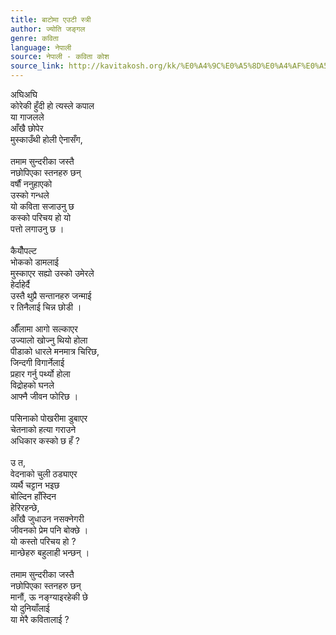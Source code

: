 ```yaml
---
title: बाटोमा एउटी स्त्री
author: ज्योति जङ्गल
genre: कविता
language: नेपाली
source: नेपाली - कविता कोश
source_link: http://kavitakosh.org/kk/%E0%A4%9C%E0%A5%8D%E0%A4%AF%E0%A5%8B%E0%A4%A4%E0%A4%BF_%E0%A4%9C%E0%A4%99%E0%A5%8D%E0%A4%97%E0%A4%B2
---
```


अघिअघि  
कोरेकी हुँदी हो त्यस्ले कपाल  
या गाजलले  
आँखै छोपेर  
मुस्काउँथी होली ऐनासँग,  
   
तमाम सुन्दरीका जस्तै  
नछोपिएका स्तनहरु छन्  
वर्षौं ननुहाएको  
उस्को गन्धले  
यो कविता सजाउनु छ  
कस्को परिचय हो यो  
पत्तो लगाउनु छ ।  
   
कैयौँपल्ट  
भोकको डामलाई  
मुस्काएर सह्यो उस्को उमेरले  
हेर्दाहेर्दै  
उस्तै थुप्रै सन्तानहरु जन्माई  
र तिनैलाई चिन्न छोडी ।  
   
औँलामा आगो सल्काएर  
उज्यालो खोज्नु थियो होला  
पीडाको धारले मनमात्र चिरिछ,  
जिन्दगी विगार्नेलाई  
प्रहार गर्नु पर्थ्यो होला  
विद्रोहको घनले  
आफ्नै जीवन फोरिछ ।  
   
पसिनाको पोखरीमा डुबाएर  
चेतनाको हत्या गराउने  
अधिकार कस्को छ हँ ?  
   
उ त,  
वेदनाको चुली ठड्याएर  
व्यर्थै चट्टान भइछ  
बोल्दिन हाँस्दिन  
हेरिरहन्छे,  
आँखै जुधाउन नसक्नेगरी  
जीवनको प्रेम पनि बोक्छे ।  
यो कस्तो परिचय हो ?  
मान्छेहरु बहुलाही भन्छन् ।  
   
तमाम सुन्दरीका जस्तै  
नछोपिएका स्तनहरु छन्  
मानौं, ऊ नङ्ग्याइरहेकी छे  
यो दुनियाँलाई  
या मेरै कवितालाई ?
